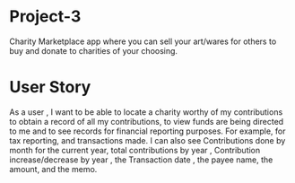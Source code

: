 # Project-3
Charity Marketplace app where you can sell your art/wares for others to buy and donate to charities of your choosing.

# User Story

As a user , I want to be able to locate a charity worthy of my contributions to obtain a record of all my contributions,  to view funds are being directed to me and to see records for financial reporting 
purposes. For example, for tax reporting, and transactions made. I can also see Contributions done by month for the current year, total contributions by year
, Contribution increase/decrease by year , the  Transaction date , the payee name, the amount, and the memo.

